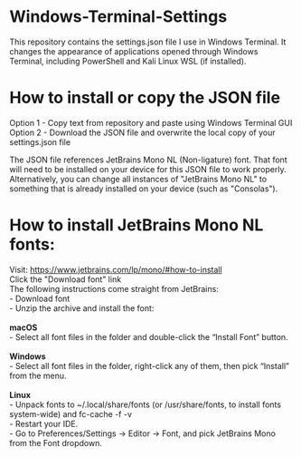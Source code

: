 # Windows-Terminal-Settings

This repository contains the settings.json file I use in Windows Terminal. It changes the appearance of applications opened through Windows Terminal, including PowerShell and Kali Linux WSL (if installed).

# How to install or copy the JSON file
  Option 1 - Copy text from repository and paste using Windows Terminal GUI
  Option 2 - Download the JSON file and overwrite the local copy of your settings.json file

The JSON file references JetBrains Mono NL (Non-ligature) font. That font will need to be installed on your device for this JSON file to work properly. Alternatively, you can change all instances of "JetBrains Mono NL" to something that is already installed on your device (such as "Consolas").

# How to install JetBrains Mono NL fonts:
  Visit: <a>https://www.jetbrains.com/lp/mono/#how-to-install</a> <br>
  Click the "Download font" link <br>
  The following instructions come straight from JetBrains: <br>
    - Download font <br>
    - Unzip the archive and install the font: <br><br>
    **macOS** <br>
      - Select all font files in the folder and double-click the “Install Font” button. <br><br>
    **Windows** <br>
      - Select all font files in the folder, right-click any of them, then pick “Install” from the menu. <br><br>
    **Linux** <br>
      - Unpack fonts to ~/.local/share/fonts (or /usr/share/fonts, to install fonts system-wide) and fc-cache -f -v <br>
      - Restart your IDE. <br>
      - Go to Preferences/Settings → Editor → Font, and pick JetBrains Mono from the Font dropdown. <br>
